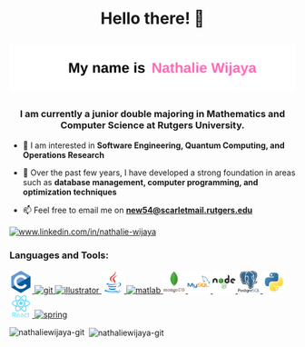 <h1 align="center">Hello there! 💖</h1>
<h2 align="center">
  <img src="https://github.com/NathalieWijaya-git/NathalieWijaya-git/blob/main/name.svg" alt="My name is Nathalie Wijaya">
</h2>
<h3 align="center">I am currently a junior double majoring in Mathematics and Computer Science at Rutgers University.</h3>

- 👀 I am interested in **Software Engineering, Quantum Computing, and Operations Research**

- 💪 Over the past few years, I have developed a strong foundation in areas such as **database management, computer programming, and optimization techniques**

- 📫 Feel free to email me on **new54@scarletmail.rutgers.edu**

<p align="left">
<a href="https://linkedin.com/in/www.linkedin.com/in/nathalie-wijaya" target="blank"><img align="center" src="https://raw.githubusercontent.com/rahuldkjain/github-profile-readme-generator/master/src/images/icons/Social/linked-in-alt.svg" alt="www.linkedin.com/in/nathalie-wijaya" height="30" width="40" /></a>
</p>

<h3 align="left">Languages and Tools:</h3>
<p align="left"> <a href="https://www.cprogramming.com/" target="_blank" rel="noreferrer"> <img src="https://raw.githubusercontent.com/devicons/devicon/master/icons/c/c-original.svg" alt="c" width="40" height="40"/> </a> <a href="https://git-scm.com/" target="_blank" rel="noreferrer"> <img src="https://www.vectorlogo.zone/logos/git-scm/git-scm-icon.svg" alt="git" width="40" height="40"/> </a> <a href="https://www.adobe.com/in/products/illustrator.html" target="_blank" rel="noreferrer"> <img src="https://www.vectorlogo.zone/logos/adobe_illustrator/adobe_illustrator-icon.svg" alt="illustrator" width="40" height="40"/> </a> <a href="https://www.java.com" target="_blank" rel="noreferrer"> <img src="https://raw.githubusercontent.com/devicons/devicon/master/icons/java/java-original.svg" alt="java" width="40" height="40"/> </a> <a href="https://www.mathworks.com/" target="_blank" rel="noreferrer"> <img src="https://upload.wikimedia.org/wikipedia/commons/2/21/Matlab_Logo.png" alt="matlab" width="40" height="40"/> </a> <a href="https://www.mongodb.com/" target="_blank" rel="noreferrer"> <img src="https://raw.githubusercontent.com/devicons/devicon/master/icons/mongodb/mongodb-original-wordmark.svg" alt="mongodb" width="40" height="40"/> </a> <a href="https://www.mysql.com/" target="_blank" rel="noreferrer"> <img src="https://raw.githubusercontent.com/devicons/devicon/master/icons/mysql/mysql-original-wordmark.svg" alt="mysql" width="40" height="40"/> </a> <a href="https://nodejs.org" target="_blank" rel="noreferrer"> <img src="https://raw.githubusercontent.com/devicons/devicon/master/icons/nodejs/nodejs-original-wordmark.svg" alt="nodejs" width="40" height="40"/> </a> <a href="https://www.postgresql.org" target="_blank" rel="noreferrer"> <img src="https://raw.githubusercontent.com/devicons/devicon/master/icons/postgresql/postgresql-original-wordmark.svg" alt="postgresql" width="40" height="40"/> </a> <a href="https://www.python.org" target="_blank" rel="noreferrer"> <img src="https://raw.githubusercontent.com/devicons/devicon/master/icons/python/python-original.svg" alt="python" width="40" height="40"/> </a> <a href="https://reactjs.org/" target="_blank" rel="noreferrer"> <img src="https://raw.githubusercontent.com/devicons/devicon/master/icons/react/react-original-wordmark.svg" alt="react" width="40" height="40"/> </a> <a href="https://spring.io/" target="_blank" rel="noreferrer"> <img src="https://www.vectorlogo.zone/logos/springio/springio-icon.svg" alt="spring" width="40" height="40"/> </a> </p>

<p>
  <img align="left" src="https://github-readme-stats.vercel.app/api/top-langs?username=nathaliewijaya-git&show_icons=true&locale=en&layout=compact&text_color=FF69B4&title_color=FF69B4&icon_color=FF69B4" alt="nathaliewijaya-git" />
</p>

<p>&nbsp;
  <img align="center" src="https://github-readme-stats.vercel.app/api?username=nathaliewijaya-git&show_icons=true&locale=en&text_color=FF69B4&title_color=FF69B4&icon_color=FF69B4" alt="nathaliewijaya-git" />
</p>

<div style="position: relative; display: inline-block;">
  <img src="https://media.tenor.com/W20AikH-VmgAAAAM/daddy-daddys-girl.gif" alt="Your GIF" style="position: absolute; top: 0; right: 20px; height: 195px; width: auto; z-index: 1;">
</div>

